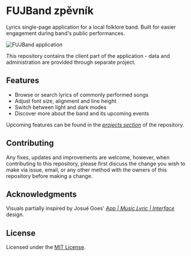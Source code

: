 # FUJBand zpěvník

Lyrics single-page application for a local folklore band. Built for easier engagement during band's public performances.

![FUJBand application](https://i.imgur.com/JWRX3jg.png)

This repository contains the client part of the application - data and administration are provided through separate project.

## Features
- Browse or search lyrics of commonly performed songs
- Adjust font size, alignment and line height
- Switch between light and dark modes
- Discover more about the band and its upcoming events

Upcoming features can be found in the *[projects section](https://github.com/pryetranka/fujband/projects/1)* of the repository.

## Contributing
Any fixes, updates and improvements are welcome, however, when contributing to this repository, please first discuss the change you wish to make via issue, email, or any other method with the owners of this repository before making a change.

## Acknowledgments
Visuals partially inspired by Josué Goes' *[App | Music Lyric | Interface](https://www.behance.net/gallery/68858731/App-Music-Lyric-Interface)* design.

## License
Licensed under the [MIT License](https://github.com/bartosjiri/fujband/blob/master/LICENSE.md).